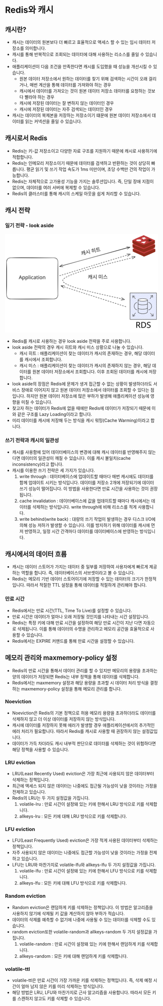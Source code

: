 # Redis와 캐시

## 캐시란?

* 캐시는 데이터의 원본보다 더 빠르고 효율적으로 액세스 할 수 있는 임시 데이터 저장소를 의미합니다.
* 캐시를 통해 반복적으로 조회되는 데이터에 대해 사용하는 리소스를 줄일 수 있습니다.
* 애플리케이션이 다음 조건을 만족한다면 캐시를 도입했을 때 성능을 개선시킬 수 있습니다.
  * 원본 데이터 저장소에서 원하는 데이터를 찾기 위해 검색하는 시간이 오래 걸리거나, 매번 계산을 통해 데이터를 가져와야 하는 경우
  * 캐시에서 데이터를 가져오는 것이 원본 데이터 저장소 데이터를 요청하는 것보다 빨라야 하는 경우
  * 캐시에 저장된 데이터는 잘 변하지 않는 데이터인 경우
  * 캐시에 저장된 데이터는 자주 검색되는 데이터인 경우
* 캐시는 데이터의 복제본을 저장하는 저장소이기 떄문에 원본 데이터 저장소에서 데이터를 읽는 커넥션을 줄일 수 있습니다.

## 캐시로서 Redis

* Redis는 키-값 저장소이고 다양한 자료 구조를 지원하기 때문에 캐시로 사용하기에 적합합니다.
* Redis는 인메모리 저장소이기 때문에 데이터를 검색하고 반환하는 것이 상당히 빠릅니다. 평균 읽기 및 쓰기 작업 속도가 1ms 미만이며, 초당 수백만 건의 작업이 가능합니다.
* Redis는 자체적으로 고가용성 기능을 가지는 솔루션입니다. 즉, 단일 장애 지점이 없으며, 데이터를 여러 서버에 복제할 수 있습니다.
* Redis의 클러스터를 통해 캐시의 스케일 아웃을 쉽게 처리할 수 있습니다.

## 캐시 전략

### 일기 전략 - look aside

<img src="img/lookaside.svg" width="600">

* Redis를 캐시로 사용하는 경우 look aside 전략을 주로 사용합니다.
* look aside 전략의 경우 캐시 히트와 캐시 미스 상황으로 나눌 수 있습니다.
  * 캐시 히트 : 애플리케이션이 찾는 데이터가 캐시의 존재하는 경우, 해당 데이터를 캐시에서 조회합니다.
  * 캐시 미스 : 애플리케이션이 찾는 데이터가 캐시의 존재하지 않는 경우, 해당 데이터를 원본 데이터 저장소에서 조회합니다. 이후 조회된 데이터를 캐시에 저장합니다.
* look aside의 장점은 Redis에 문제가 생겨 접근할 수 없는 상황이 발생하더라도 서비스 장애로 이어지지 않고 원본 데이터 저장소에서 데이터를 조회할 수 있다는 점입니다.
하지만 원본 데이터 저장소에 많은 부하가 발생해 애플리케이션 성능에 영향을 미칠 수 있습니다.
* 찾고자 하는 데이터가 Redis에 없을 때에만 Redis에 데이터가 저장되기 때문에 이와 같은 구조를 Lazy Loading이라고 합니다.
* 미리 데이터를 캐시에 저장해 두는 방식을 캐시 워밍(Cache Warming)이라고 합니다.

### 쓰기 전략과 캐시의 일관성

* 캐시를 사용함에 있어 데이터베이스의 변경에 대해 캐시 데이터를 반영해주지 않는다면 데이터의 일관성이 깨질 수 있습니다. 이를 캐시 불일치(cache inconsistency)라고 합니다.
* 캐시를 이용한 쓰기 전략은 세 가지가 있습니다.
  1. write through : 데이터베이스에 업데이트할 때마다 매번 캐시에도 데이터를 함께 업데이트 시키는 방식입니다. 데이터를 저장소 2개에 저장되기에 데이터 쓰기 성능이 떨어집니다.
  이 방법을 사용한다면 만료 시간을 사용하는 것이 권장됩니다.
  2. cache invalidation : 데이터베이스에 값을 업데이트할 때마다 캐시에서는 데이터를 삭제하는 방식입니다. write through에 비해 리소스를 적게 사용합니다.
  3. write behind(write back) : 대량의 쓰기 작업이 발생하는 경우 디스크 I/O에 의해 성능 저하가 발생할 수 있습니다. 이를 방지하기 위해 데이터를 캐시에 먼저 반영하고,
  일정 시간 간격마다 데이터를 데이터베이스에 반영하는 방식입니다.

## 캐시에서의 데이터 흐름
 
* 캐시는 데이터 스토어가 가지는 데이터 중 일부를 저장하여 사용자에게 빠르게 제공하는 역할을 합니다. 즉, 데이터베이스의 서브셋이라고 볼 수 있습니다.
* Redis는 메모리 기반 데이터 스토어이기에 저장할 수 있는 데이터의 크기가 한정적입니다. 따라서 적절한 TTL 설정을 통해 데이터를 적절하게 관리해야 합니다.

### 만료 시간

* Redis에서는 만료 시간(TTL, Time To Live)를 설정할 수 있습니다.
* 만료 시간은 데이터가 얼마나 오래 저장될 것인지를 나타내는 시간 설정입니다.
* Redis는 특정 키에 대해 만료 시간을 설정하여 해당 만료 시간이 지난 다면 자동으로 삭제됩니다. 이를 통해 데이터의 수명을 관리하고 메모리 공간을 효율적으로 사용할 수 있습니다.
* Redis에서는 EXPIRE 커맨드를 통해 만료 시간을 설정할 수 있습니다.

## 메모리 관리와 maxmemory-policy 설정

* Redis의 만료 시간을 통해서 데이터 관리를 할 수 있지만 메모리의 용량을 초과하는 양의 데이터가 저장되면 Redis는 내부 정책을 통해 데이터를 삭제합니다.
* Redis에서는 maxmemory 설정과 해당 용량을 초과할 시 데이터 처리 방식을 결정하는 maxmemory-policy 설정을 통해 메모리 관리를 합니다.

### Noeviction

* Noeviction은 Redis의 기본 정책으로 허용 메모리 용량을 초과하더라도 데이터를 삭제하지 않고 더 이상 데이터를 저장하지 않는 방식입니다.
* 캐시에 데이터를 저장하지 못해 에러가 발생할 경우 애플리케이션에서의 추가적인 에러 처리가 필요합니다. 따라서 Redis를 캐시로 사용할 때 권장하지 않는 설정값입니다.
* 데이터가 가득 차더라도 캐시 내부적 판단으로 데이터를 삭제하는 것이 위험하다면 해당 정책을 사용할 수 있습니다.

### LRU eviction

* LRU(Least Recently Used) eviction은 가장 최근에 사용되지 않은 데이터부터 삭제하는 정책입니다.
* 최근에 액세스 되지 않은 데이터는 나중에도 접근될 가능성이 낮을 것이라는 가정을 전제하고 있습니다.
* Redis의 LRU는 두 가지 설정값을 가집니다.
  1. volatile-lru : 만료 시간이 설정돼 있는 키에 한해서 LRU 방식으로 키를 삭제합니다.
  2. allkeys-lru : 모든 키에 대해 LRU 방식으로 키를 삭제합니다.

### LFU eviction

* LFU(Least Frequently Used) eviction은 가장 적게 사용된 데이터부터 삭제하는 정책입니다.
* 자주 사용되지 않은 데이터는 나중에도 접근할 가능성이 낮을 것이라는 가정을 전제하고 있습니다.
* LFU는 LRU와 마찬가지로 volatile-lfu와 allkeys-lfu 두 가지 설정값을 가집니다.
  1. volatile-lfu : 만료 시간이 설정돼 있는 키에 한해서 LFU 방식으로 키를 삭제합니다.
  2. allkeys-lfu : 모든 키에 대해 LFU 방식으로 키를 삭제합니다.

### Random eviction

* Random eviction은 랜덤하게 키를 삭제하는 정책입니다. 이 방법은 알고리즘을 사용하지 않기에 삭제될 키 값을 계산하지 않아 부하가 적습니다.
* 데이터의 삭제를 예측할 수 없기에 나중에 사용될 수 있는 데이터를 삭제할 수도 있습니다.
* random eviction또한 volatile-random과 allkeys-random 두 가지 설정값을 가집니다.
  1. volatile-random : 만료 시간이 설정돼 있는 키에 한해서 랜덤하게 키를 삭제합니다.
  2. allkeys-random : 모든 키에 대해 랜덤하게 키를 삭제합니다.

### volatile-ttl

* volatile-ttl은 만료 시간이 가장 가까운 키를 삭제하는 정책입니다. 즉, 삭제 예정 시간이 얼마 남지 않은 키를 미리 삭제하는 방식입니다.
* 해당 방법은 LRU, LFU와 마찬가지로 근사 알고리즘을 사용합니다. 따라서 모든 키를 스캔하지 않고도 키를 삭제할 수 있습니다.
